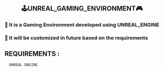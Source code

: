 <div align="center"> 

## 🕹UNREAL_GAMING_ENVIRONMENT🎮
</div>

### 🎯 It is a Gaming Environment developed using UNREAL_ENGINE
### 🎯 It will be customized in future based on the requirements
## REQUIREMENTS :
      UNREAL ENGINE
